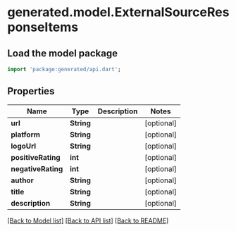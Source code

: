 # generated.model.ExternalSourceResponseItems

## Load the model package
```dart
import 'package:generated/api.dart';
```

## Properties
Name | Type | Description | Notes
------------ | ------------- | ------------- | -------------
**url** | **String** |  | [optional] 
**platform** | **String** |  | [optional] 
**logoUrl** | **String** |  | [optional] 
**positiveRating** | **int** |  | [optional] 
**negativeRating** | **int** |  | [optional] 
**author** | **String** |  | [optional] 
**title** | **String** |  | [optional] 
**description** | **String** |  | [optional] 

[[Back to Model list]](../README.md#documentation-for-models) [[Back to API list]](../README.md#documentation-for-api-endpoints) [[Back to README]](../README.md)


